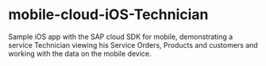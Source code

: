 # mobile-cloud-iOS-Technician
Sample iOS app with the SAP cloud SDK for mobile,  demonstrating a service Technician viewing his Service Orders, Products and customers and working with the data on the mobile device.
